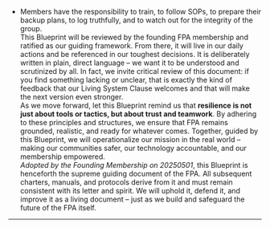 - Members have the responsibility to train, to follow SOPs, to prepare their backup plans, to log truthfully, and to watch out for the integrity of the group.  
This Blueprint will be reviewed by the founding FPA membership and ratified as our guiding framework. From there, it will live in our daily actions and be referenced in our toughest decisions. It is deliberately written in plain, direct language – we want it to be understood and scrutinized by all. In fact, we invite critical review of this document: if you find something lacking or unclear, that is exactly the kind of feedback that our Living System Clause welcomes and that will make the next version even stronger.  
As we move forward, let this Blueprint remind us that **resilience is not just about tools or tactics, but about trust and teamwork**. By adhering to these principles and structures, we ensure that FPA remains grounded, realistic, and ready for whatever comes. Together, guided by this Blueprint, we will operationalize our mission in the real world – making our communities safer, our technology accountable, and our membership empowered.  
_Adopted by the Founding Membership on 20250501_, this Blueprint is henceforth the supreme guiding document of the FPA. All subsequent charters, manuals, and protocols derive from it and must remain consistent with its letter and spirit. We will uphold it, defend it, and improve it as a living document – just as we build and safeguard the future of the FPA itself.  
---